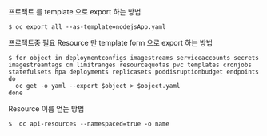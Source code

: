 프로젝트 를 template 으로 export 하는 방법

``` console 
$ oc export all --as-template=nodejsApp.yaml 
```

프로젝트중 필요 Resource 만 template form 으로 export 하는 방법

``` console
$ for object in deploymentconfigs imagestreams serviceaccounts secrets imagestreamtags cm limitranges resourcequotas pvc templates cronjobs statefulsets hpa deployments replicasets poddisruptionbudget endpoints
do
  oc get -o yaml --export $object > $object.yaml
done
```

Resource 이름 얻는 방법

``` console
$  oc api-resources --namespaced=true -o name
```
